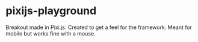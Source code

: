 # pixijs-playground

Breakout made in Pixi.js. Created to get a feel for the framework. Meant for mobile but works fine with a mouse.

